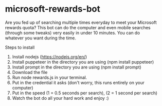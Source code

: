 # microsoft-rewards-bot
Are you fed up of searching multiple times everyday to meet your Microsoft rewards quota? This bot can do the computer and even mobile searches (through some tweaks) very easily in under 10 minutes. You can do whatever you want during the time.

Steps to install
1. Install nodejs (https://nodejs.org/en/)
2. Install puppeteer in the directory you are using (npm install puppeteer)
3. Install prompt in the directory you are using (npm install prompt)
4. Download the file
5. Run node rewards.js in your terminal.
6. Put in the credential it asks (don't worry, this runs entirely on your computer)
7. Put in the speed (1 = 0.5 seconds per search), (2 = 1 second per search)
8. Watch the bot do all your hard work and enjoy :)

